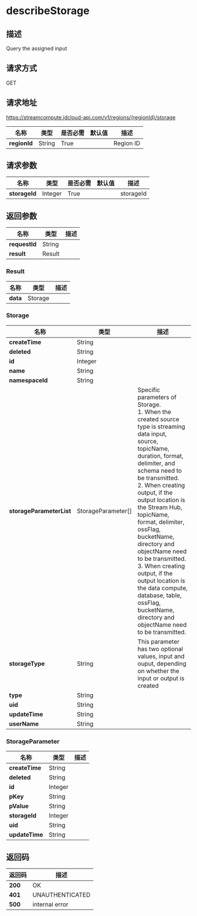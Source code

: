 # describeStorage


## 描述
Query the assigned input

## 请求方式
GET

## 请求地址
https://streamcompute.jdcloud-api.com/v1/regions/{regionId}/storage

|名称|类型|是否必需|默认值|描述|
|---|---|---|---|---|
|**regionId**|String|True| |Region ID|

## 请求参数
|名称|类型|是否必需|默认值|描述|
|---|---|---|---|---|
|**storageId**|Integer|True| |storageId|


## 返回参数
|名称|类型|描述|
|---|---|---|
|**requestId**|String| |
|**result**|Result| |

### Result
|名称|类型|描述|
|---|---|---|
|**data**|Storage| |
### Storage
|名称|类型|描述|
|---|---|---|
|**createTime**|String| |
|**deleted**|String| |
|**id**|Integer| |
|**name**|String| |
|**namespaceId**|String| |
|**storageParameterList**|StorageParameter[]|Specific parameters of Storage. <br>1. When the created source type is streaming data input, source, topicName, duration, format, delimiter, and schema need to be transmitted. <br> 2. When creating output, if the output location is the Stream Hub, topicName, format, delimiter, ossFlag, bucketName, directory and objectName need to be transmitted. <br> 3. When creating output, if the output location is the data compute, database, table, ossFlag, bucketName, directory and objectName need to be transmitted.|
|**storageType**|String|This parameter has two optional values, input and ouput, depending on whether the input or output is created|
|**type**|String| |
|**uid**|String| |
|**updateTime**|String| |
|**userName**|String| |
### StorageParameter
|名称|类型|描述|
|---|---|---|
|**createTime**|String| |
|**deleted**|String| |
|**id**|Integer| |
|**pKey**|String| |
|**pValue**|String| |
|**storageId**|Integer| |
|**uid**|String| |
|**updateTime**|String| |

## 返回码
|返回码|描述|
|---|---|
|**200**|OK|
|**401**|UNAUTHENTICATED|
|**500**|internal error|
